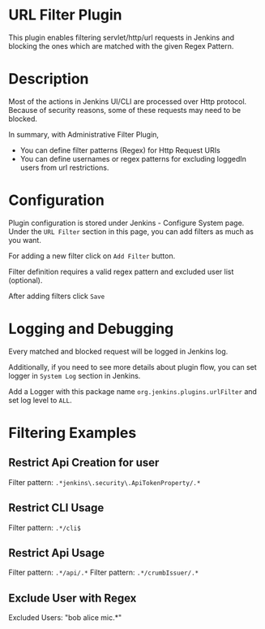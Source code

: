 URL Filter Plugin
====================================

This plugin enables filtering servlet/http/url requests in Jenkins and blocking the ones which are matched with the given Regex Pattern.

# Description
Most of the actions in Jenkins UI/CLI are processed over Http protocol. 
Because of security reasons, some of these requests may need to be blocked.

In summary, with Administrative Filter Plugin,
-   You can define filter patterns (Regex) for Http Request URIs
-   You can define usernames or regex patterns for excluding loggedIn users from url restrictions.

# Configuration
Plugin configuration is stored under Jenkins - Configure System page.
Under the ```URL Filter``` section in this page, you can add filters as much as you want.

For adding a new filter click on ```Add Filter``` button.

Filter definition requires a valid regex pattern and excluded user list (optional).

After adding filters click ```Save```

# Logging and Debugging
Every matched and blocked request will be logged in Jenkins log.

Additionally, if you need to see more details about plugin flow, you can set logger in ```System Log``` section in Jenkins.

Add a Logger with this package name ```org.jenkins.plugins.urlFilter``` and set log level to ```ALL```.

# Filtering Examples

## Restrict Api Creation for user
Filter pattern: ```.*jenkins\.security\.ApiTokenProperty/.*```

## Restrict CLI Usage 
Filter pattern: ```.*/cli$```

## Restrict Api Usage
Filter pattern: ```.*/api/.*```
Filter pattern: ```.*/crumbIssuer/.*```

## Exclude User with Regex
Excluded Users: "bob alice mic.*"